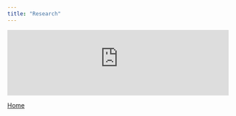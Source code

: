 ```yaml
---
title: "Research"
---
```

<iframe src="https://haltools.archives-ouvertes.fr/Public/afficheRequetePubli.php?idHal=stephan-semirat&CB_auteur=oui&CB_titre=oui&CB_article=oui&CB_resume=oui&langue=Anglais&tri_exp=typdoc&tri_exp2=annee_publi&tri_exp3=date_publi&ordre_aff=TA&Fen=Aff&css=../css/styles_publicationsHAL.css" style="width:100%;border:none;">
</iframe>

[Home](index.html)
